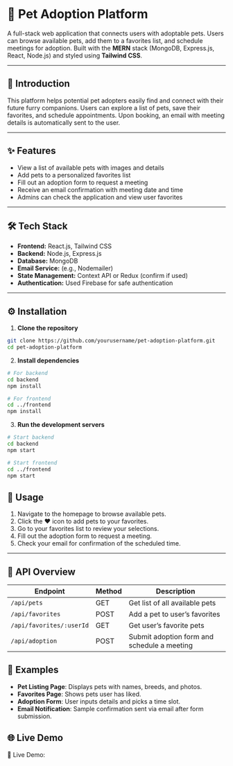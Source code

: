 # 🐾 Pet Adoption Platform

A full-stack web application that connects users with adoptable pets. Users can browse available pets, add them to a favorites list, and schedule meetings for adoption. Built with the **MERN** stack (MongoDB, Express.js, React, Node.js) and styled using **Tailwind CSS**.

---

## 📌 Introduction

This platform helps potential pet adopters easily find and connect with their future furry companions. Users can explore a list of pets, save their favorites, and schedule appointments. Upon booking, an email with meeting details is automatically sent to the user.

---

## ✨ Features

* View a list of available pets with images and details
* Add pets to a personalized favorites list
* Fill out an adoption form to request a meeting
* Receive an email confirmation with meeting date and time
* Admins can check the application and view user favorites

---

## 🛠 Tech Stack

* **Frontend:** React.js, Tailwind CSS
* **Backend:** Node.js, Express.js
* **Database:** MongoDB
* **Email Service:** (e.g., Nodemailer)
* **State Management:** Context API or Redux (confirm if used)
* **Authentication:** Used Firebase for safe authentication

---

## ⚙️ Installation

1. **Clone the repository**

```bash
git clone https://github.com/yourusername/pet-adoption-platform.git
cd pet-adoption-platform
```

2. **Install dependencies**

```bash
# For backend
cd backend
npm install

# For frontend
cd ../frontend
npm install
```

3. **Run the development servers**

```bash
# Start backend
cd backend
npm start

# Start frontend
cd ../frontend
npm start
```



## 🚀 Usage

1. Navigate to the homepage to browse available pets.
2. Click the ❤️ icon to add pets to your favorites.
3. Go to your favorites list to review your selections.
4. Fill out the adoption form to request a meeting.
5. Check your email for confirmation of the scheduled time.

---

## 🔗 API Overview

| Endpoint                 | Method | Description                                 |
| ------------------------ | ------ | ------------------------------------------- |
| `/api/pets`              | GET    | Get list of all available pets              |
| `/api/favorites`         | POST   | Add a pet to user’s favorites               |
| `/api/favorites/:userId` | GET    | Get user’s favorite pets                    |
| `/api/adoption`          | POST   | Submit adoption form and schedule a meeting |




## 🧪 Examples

* **Pet Listing Page**: Displays pets with names, breeds, and photos.
* **Favorites Page**: Shows pets user has liked.
* **Adoption Form**: User inputs details and picks a time slot.
* **Email Notification**: Sample confirmation sent via email after form submission.

## 🌐 Live Demo
🔗 Live Demo: 




